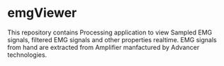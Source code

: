 # emgViewer
This repository contains Processing application to view Sampled EMG signals, filtered EMG signals and other properties realtime. EMG signals from hand are extracted from Amplifier manfactured by Advancer technologies. 
